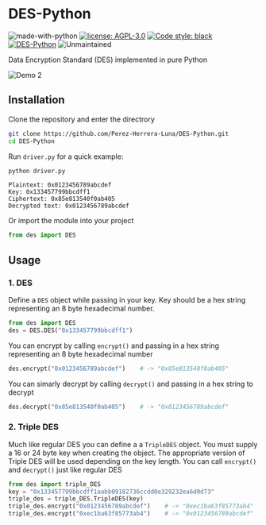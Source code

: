 # DES-Python

![made-with-python](https://img.shields.io/badge/Made%20with-Python%203-1f425f.svg)
[![license: AGPL-3.0](https://img.shields.io/github/license/Perez-Herrera-Luna/DES-Python.svg)](https://github.com/Perez-Herrera-Luna/DES-Python/blob/main/LICENSE)
[![Code style: black](https://img.shields.io/badge/code%20style-black-000000.svg)](https://github.com/psf/black)
[![DES-Python](https://github.com/Perez-Herrera-Luna/DES-Python/actions/workflows/python-app.yml/badge.svg)](https://github.com/Perez-Herrera-Luna/DES-Python/actions/workflows/python-app.yml)
![Unmaintained](http://unmaintained.tech/badge.svg)

Data Encryption Standard (DES) implemented in pure Python

![Demo 2](https://github.com/user-attachments/assets/062b5004-a6c6-4330-bd42-3cc6fc409d5f)

## Installation

Clone the repository and enter the directrory
```bash
git clone https://github.com/Perez-Herrera-Luna/DES-Python.git
cd DES-Python
```
Run `driver.py` for a quick example:
```bash
python driver.py
```
```
Plaintext: 0x0123456789abcdef
Key: 0x133457799bbcdff1
Ciphertext: 0x85e813540f0ab405
Decrypted text: 0x0123456789abcdef
```
Or import the module into your project
```python
from des import DES
```

## Usage

### 1. DES
Define a `DES` object while passing in your key. Key should be a hex string representing an 8 byte hexadecimal number.
```python
from des import DES
des = DES.DES("0x133457799bbcdff1")
```
You can encrypt by calling `encrypt()` and passing in a hex string representing an 8 byte hexadecimal number
```python
des.encrypt("0x0123456789abcdef")    # -> "0x85e813540f0ab405"
```
You can simarly decrypt by calling `decrypt()` and passing in a hex string to decrypt
```python
des.decrypt("0x85e813540f0ab405")    # -> "0x0123456789abcdef"
```

### 2. Triple DES
Much like regular DES you can define a a `TripleDES` object. You must supply a 16 or 24 byte key when creating the object. The appropriate version of Triple DES will be used depending on the key length.
You can call `encrypt()` and `decrypt()` just like regular DES
```python
from des import triple_DES
key = "0x133457799bbcdff1aabb09182736ccdd0e329232ea6d0d73"
triple_des = triple_DES.TripleDES(key)
triple_des.encrypt("0x0123456789abcdef")    # -> "0xec1ba63f85773ab4"
triple_des.encrypt("0xec1ba63f85773ab4")    # -> "0x0123456789abcdef"
```
